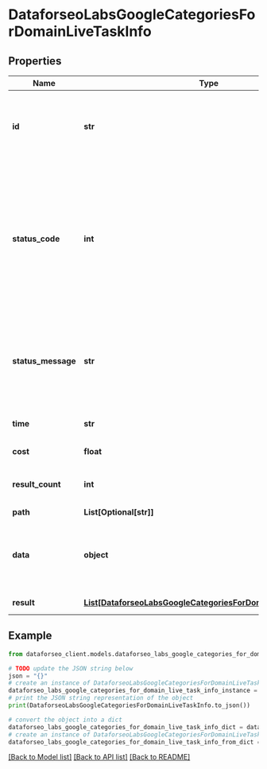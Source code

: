 # DataforseoLabsGoogleCategoriesForDomainLiveTaskInfo


## Properties

Name | Type | Description | Notes
------------ | ------------- | ------------- | -------------
**id** | **str** | task identifier unique task identifier in our system in the UUID format | [optional] 
**status_code** | **int** | status code of the task generated by DataForSEO, can be within the following range: 10000-60000 you can find the full list of the response codes here | [optional] 
**status_message** | **str** | informational message of the task you can find the full list of general informational messages here | [optional] 
**time** | **str** | execution time, seconds | [optional] 
**cost** | **float** | total tasks cost, USD | [optional] 
**result_count** | **int** | number of elements in the result array | [optional] 
**path** | **List[Optional[str]]** | URL path | [optional] 
**data** | **object** | contains the same parameters that you specified in the POST request | [optional] 
**result** | [**List[DataforseoLabsGoogleCategoriesForDomainLiveResultInfo]**](DataforseoLabsGoogleCategoriesForDomainLiveResultInfo.md) | array of results | [optional] 

## Example

```python
from dataforseo_client.models.dataforseo_labs_google_categories_for_domain_live_task_info import DataforseoLabsGoogleCategoriesForDomainLiveTaskInfo

# TODO update the JSON string below
json = "{}"
# create an instance of DataforseoLabsGoogleCategoriesForDomainLiveTaskInfo from a JSON string
dataforseo_labs_google_categories_for_domain_live_task_info_instance = DataforseoLabsGoogleCategoriesForDomainLiveTaskInfo.from_json(json)
# print the JSON string representation of the object
print(DataforseoLabsGoogleCategoriesForDomainLiveTaskInfo.to_json())

# convert the object into a dict
dataforseo_labs_google_categories_for_domain_live_task_info_dict = dataforseo_labs_google_categories_for_domain_live_task_info_instance.to_dict()
# create an instance of DataforseoLabsGoogleCategoriesForDomainLiveTaskInfo from a dict
dataforseo_labs_google_categories_for_domain_live_task_info_from_dict = DataforseoLabsGoogleCategoriesForDomainLiveTaskInfo.from_dict(dataforseo_labs_google_categories_for_domain_live_task_info_dict)
```
[[Back to Model list]](../README.md#documentation-for-models) [[Back to API list]](../README.md#documentation-for-api-endpoints) [[Back to README]](../README.md)


